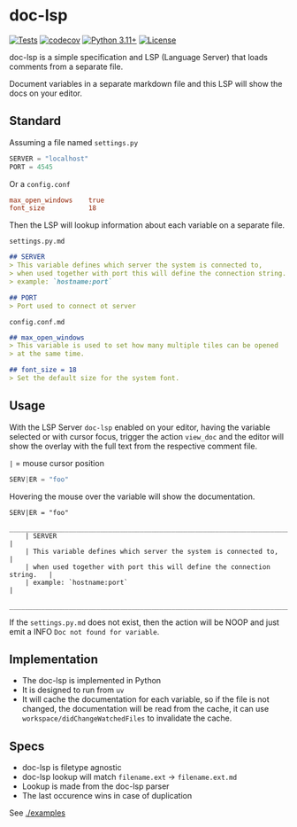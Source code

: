 # doc-lsp

[![Tests](https://github.com/rochacbruno/doc_lsp/actions/workflows/test.yml/badge.svg)](https://github.com/rochacbruno/doc_lsp/actions/workflows/test.yml)
[![codecov](https://codecov.io/gh/rochacbruno/doc_lsp/graph/badge.svg?token=YOUR_TOKEN)](https://codecov.io/gh/rochacbruno/doc_lsp)
[![Python 3.11+](https://img.shields.io/badge/python-3.11+-blue.svg)](https://www.python.org/downloads/)
[![License](https://img.shields.io/github/license/rochacbruno/doc_lsp)](https://github.com/rochacbruno/doc_lsp/blob/main/LICENSE)

doc-lsp is a simple specification and LSP (Language Server) that loads comments from a separate file.

Document variables in a separate markdown file and this LSP will show the docs on your editor.

## Standard

Assuming a file named `settings.py` 

```py
SERVER = "localhost"
PORT = 4545
```

Or a `config.conf`

```conf
max_open_windows    true
font_size           18
```

Then the LSP will lookup information about each variable on a separate file.

`settings.py.md`
```markdown
## SERVER
> This variable defines which server the system is connected to,         
> when used together with port this will define the connection string.   
> example: `hostname:port`                                             

## PORT
> Port used to connect ot server

```

`config.conf.md`
```markdown
## max_open_windows
> This variable is used to set how many multiple tiles can be opened
> at the same time.

## font_size = 18
> Set the default size for the system font.
```

## Usage

With the LSP Server `doc-lsp` enabled on your editor,
having the variable selected or with cursor focus, trigger the action `view_doc` 
and the editor will show the overlay with the full text from the respective comment file.

`|` = mouse cursor position
```py
SERV|ER = "foo"
```

Hovering the mouse over the variable will show the documentation.

```plain
SERV|ER = "foo"
    _________________________________________________________________________
    | SERVER                                                                  |
    | This variable defines which server the system is connected to,         |
    | when used together with port this will define the connection string.   |
    | example: `hostname:port`                                               |
    _________________________________________________________________________
```

If the `settings.py.md` does not exist, then the action will be NOOP and just emit a INFO `Doc not found for variable`.


## Implementation

- The doc-lsp is implemented in Python
- It is designed to run from `uv`
- It will cache the documentation for each variable, so if the file is not changed, the documentation will be read from the cache, it can use `workspace/didChangeWatchedFiles` to invalidate the cache.

## Specs

- doc-lsp is filetype agnostic
- doc-lsp lookup will match `filename.ext` -> `filename.ext.md`
- Lookup is made from the doc-lsp parser
- The last occurence wins in case of duplication

 
See [./examples](examples) 




